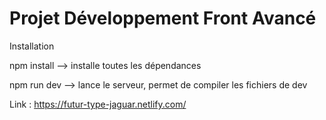 # Projet Développement Front Avancé

Installation

npm install --> installe toutes les dépendances

npm run dev --> lance le serveur, permet de compiler les fichiers de dev


Link : https://futur-type-jaguar.netlify.com/
